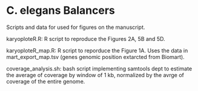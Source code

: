 # C. elegans Balancers

Scripts and data for used for figures on the manuscript.

karyoploteR.R: R script to reproduce the Figures 2A, 5B and 5D. 

karyoploteR_map.R: R script to reporduce the Figure 1A. Uses the data in mart_export_map.tsv (genes genomic position extarcted from Biomart).

coverage_analysis.sh: bash script implementing samtools dept to estimate the average of coverage by window of 1 kb, normalized by the avrge of coverage of the entire genome. 

